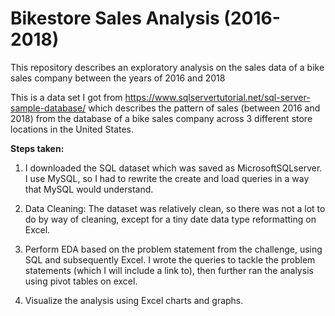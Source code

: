 # Bikestore Sales Analysis (2016-2018)


This repository describes an exploratory analysis on the sales data of a bike sales company between the years of 2016 and 2018 

This is a data set I got from https://www.sqlservertutorial.net/sql-server-sample-database/ which describes the pattern of sales (between 2016 and 2018) from the database of a bike sales company across 3 different store locations in the United States.

**Steps taken:**

1. I downloaded the SQL dataset which was saved as MicrosoftSQLserver. I use MySQL, so I had to rewrite the create and load queries in a way that MySQL would understand.  

2.	Data Cleaning: The dataset was relatively clean, so there was not a lot to do by way of cleaning, except for a tiny date data type reformatting on Excel.

3.	Perform EDA based on the problem statement from the challenge, using SQL and subsequently Excel. I wrote the queries to tackle the problem statements (which I will include a link to), then further ran the analysis using pivot tables on excel.

4.	Visualize the analysis using Excel charts and graphs.

